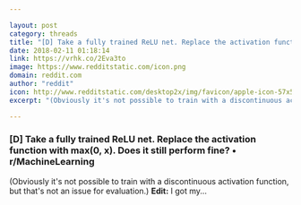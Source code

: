 ```yaml
---

layout: post
category: threads
title: "[D] Take a fully trained ReLU net. Replace the activation function with max(0, x). Does it still perform fine?"
date: 2018-02-11 01:18:14
link: https://vrhk.co/2Eva3to
image: https://www.redditstatic.com/icon.png
domain: reddit.com
author: "reddit"
icon: http://www.redditstatic.com/desktop2x/img/favicon/apple-icon-57x57.png
excerpt: "(Obviously it's not possible to train with a discontinuous activation function, but that's not an issue for evaluation.) **Edit:** I got my..."

---
```


### [D] Take a fully trained ReLU net. Replace the activation function with max(0, x). Does it still perform fine? • r/MachineLearning

(Obviously it's not possible to train with a discontinuous activation function, but that's not an issue for evaluation.) **Edit:** I got my...